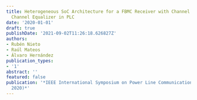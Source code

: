 ```yaml
---
title: Heterogeneous SoC Architecture for a FBMC Receiver with Channel Estimator and
  Channel Equalizer in PLC
date: '2020-01-01'
draft: true
publishDate: '2021-09-02T11:26:18.626827Z'
authors:
- Rubén Nieto
- Raúl Mateos
- Álvaro Hernández
publication_types:
- '1'
abstract: ''
featured: false
publication: '*IEEE International Symposium on Power Line Communications and its Applications(ISPLC
  2020)*'
---
```


